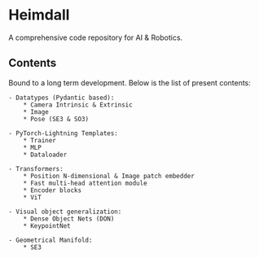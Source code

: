 # Heimdall

A comprehensive code repository for AI & Robotics.

## Contents

Bound to a long term development. Below is the list of present contents:

    - Datatypes (Pydantic based):
        * Camera Intrinsic & Extrinsic
        * Image
        * Pose (SE3 & SO3)

    - PyTorch-Lightning Templates:
        * Trainer
        * MLP
        * Dataloader
    
    - Transformers:
        * Position N-dimensional & Image patch embedder
        * Fast multi-head attention module
        * Encoder blocks
        * ViT

    - Visual object generalization:
        * Dense Object Nets (DON)
        * KeypointNet

    - Geometrical Manifold:
        * SE3
